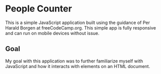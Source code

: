 # People Counter
This is a simple JavaScript application built using the guidance of Per Harald Borgen at freeCodeCamp.org. This simple app is fully responsive and can run on mobile devices without issue.

## Goal
My goal with this application was to further familiarize myself with JavaScript and how it interacts with elements on an HTML document. 
